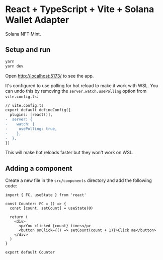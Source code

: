 # React + TypeScript + Vite + Solana Wallet Adapter
Solana NFT Mint. 

## Setup and run
```sh
yarn
yarn dev
```

Open [http://localhost:5173/](http://localhost:5173/) to see the app.

It's configured to use polling for hot reload to make it work with WSL. You can undo this by removing the `server.watch.usePolling` option from `vite.config.ts`:

```diff
// vite.config.ts
export default defineConfig({
  plugins: [react()],
-  server: {
-    watch: {
-     usePolling: true,
-    },
-  },
})
```

This will make hot reloads faster but they won't work on WSL.

## Adding a component

Create a new file in the `src/components` directory and add the following code:

```tsx
import { FC, useState } from 'react'

const Counter: FC = () => {
  const [count, setCount] = useState(0)

  return (
    <div>
      <p>You clicked {count} times</p>
      <button onClick={() => setCount(count + 1)}>Click me</button>
    </div>
  )
}

export default Counter
```
